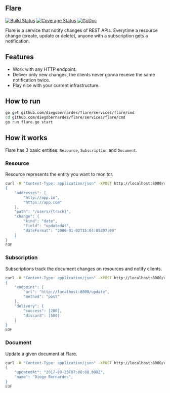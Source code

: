 ## Flare 

[![Build Status](https://travis-ci.org/diegobernardes/flare.svg?branch=master)](https://travis-ci.org/diegobernardes/flare) [![Coverage Status](https://coveralls.io/repos/github/diegobernardes/flare/badge.svg?branch=master)](https://coveralls.io/github/diegobernardes/flare?branch=master) [![GoDoc](https://godoc.org/github.com/diegobernardes/flare?status.svg)](https://godoc.org/github.com/diegobernardes/flare)  

Flare is a service that notify changes of REST APIs. Everytime a resource change (create, update or delete), anyone with a subscription gets a notification.

## Features
* Work with any HTTP endpoint.
* Deliver only new changes, the clients never gonna receive the same notification twice.
* Play nice with your current infrastructure.

## How to run

```bash
go get github.com/diegobernardes/flare/services/flare/cmd
cd github.com/diegobernardes/flare/services/flare/cmd
go run flare.go start
```

## How it works

Flare has 3 basic entities: `Resource`, `Subscription` and `Document`.

### Resource
Resource represents the entity you want to monitor.

```bash
curl -H "Content-Type: application/json" -XPOST http://localhost:8080/resources -d @- << EOF
{
	"addresses": [
		"http://app.io",
		"https://app.com"
	],
	"path": "/users/{track}",
	"change": {
		"kind": "date",
		"field": "updatedAt",
		"dateFormat": "2006-01-02T15:04:05Z07:00"
	}
}
EOF
```

### Subscription
Subscriptions track the document changes on resources and notify clients.

```bash
curl -H "Content-Type: application/json" -XPOST http://localhost:8080/resources/{id}/subscriptions -d @- << EOF
{
	"endpoint": {
		"url": "http://localhost:8000/update",
		"method": "post"
	},
	"delivery": {
		"success": [200],
		"discard": [500]
	}
}
EOF
```

### Document
Update a given document at Flare.

```bash
curl -H "Content-Type: application/json" -XPOST http://localhost:8080/documents/http://app.io/users/123 -d @- << EOF
{
	"updatedAt": "2017-09-23T07:08:08.008Z",
	"name": "Diego Bernardes",
}
EOF
```